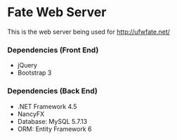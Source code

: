 # Fate Web Server #

This is the web server being used for http://ufwfate.net/

### Dependencies (Front End) ###

* jQuery
* Bootstrap 3

### Dependencies (Back End) ###

* .NET Framework 4.5
* NancyFX
* Database: MySQL 5.7.13
* ORM: Entity Framework 6